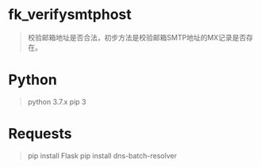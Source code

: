 # fk_verifysmtphost
> 校验邮箱地址是否合法，初步方法是校验邮箱SMTP地址的MX记录是否存在。

# Python
> python 3.7.x 
> pip 3

# Requests
> pip install Flask 
> pip install dns-batch-resolver 